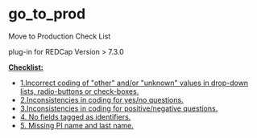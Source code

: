 # go_to_prod


Move to Production Check List

plug-in for REDCap Version > 7.3.0


<strong><u>Checklist:<u/></strong>


<ul>
  <li>1.Incorrect coding of "other" and/or "unknown" values in drop-down lists, radio-buttons or check-boxes.</li>
  <li>2.Inconsistencies in coding for yes/no questions.</li>
  <li>3.Inconsistencies in coding for positive/negative questions. </li>
    <li>4. No fields tagged as identifiers.</li>
    <li>5. Missing PI name and last name.  </li>  
  
  
  
</ul>

